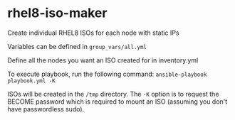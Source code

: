 # rhel8-iso-maker
Create individual RHEL8 ISOs for each node with static IPs

Variables can be defined in `group_vars/all.yml`

Define all the nodes you want an ISO created for in inventory.yml

To execute playbook, run the following command: `ansible-playbook playbook.yml -K`

ISOs will be created in the `/tmp` directory. The `-K` option is to request the BECOME password which is required to mount an ISO (assuming you don't have passwordless sudo).
